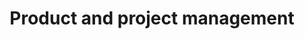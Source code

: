 ---
# This topic lives at
# https://digital.gov/topics/product-and-project-management

slug: "product-and-project-management"

# Topic Title
title: "Product and project management"
deck: "Strong product and project management steer federal agencies to successful service delivery."

# description — keep it short and clear
summary: "Effective product and project management practices are cornerstones of success for federal agencies. They streamline resource allocation, mitigate risk, and ensure impactful delivery of essential digital services."

aliases:
  - /topics/cio/
  - /topics/cio-council/
  - /topics/work-in-progress/
  - /topics/agile/
  - /topics/agile-lean-community-of-practice/
  - /topics/kanban/
  - /topics/lean/
  - /topics/product-management/
  - /topics/project-management/
  - /topics/scrum/
  - /topics/sprint/
  - /topics/workflows/

# Weight
weight: 2

# Set the legislation card title and link
legislation:
  title: "Program Management Improvement Accountability Act and OMB M-18-19"
  link: "https://digital.gov/resources/requirements-for-improving-the-management-of-federal-programs-and-projects/"

# Featured resource at the top of the page
featured_resources:
  resources:
  - title: "Project Manager’s Guidebook"
    summary: "Find practical concepts, best practices, and useful tools and templates for effective project management."
    link: "https://www.fai.gov/content/fai-project-manager%E2%80%99s-guidebook"

# Featured community to display at the top of the page
featured_communities:
  - "web-content-managers"
  - "federal-program-and-project-management-fedpm"

# Curated list of content, can be internal or external links
featured_links:
  title: "Product and project management: Essential knowledge"
  resources:
  - title: "Federal Acquisition Certification for program and project managers"
    summary: "Explore training for acquisition program and project management professionals."
    href: "https://www.fai.gov/certification/fac-ppm"
  - title: "Interpretive Guidance for Project Manager Positions (PDF, 653 KB, 26 pages)"
    summary: "Find guidance for attracting, hiring, and retaining project managers."
    href: "https://www.opm.gov/policy-data-oversight/classification-qualifications/reference-materials/interpretive-guidance-for-project-manager-positions.pdf"
  - title: "Who is your website manager?"
    summary: "Establish accountability in federal website management."
    href: "https://digital.gov/2023/03/24/who-is-your-website-manager/"
  - title: "The 18F Guide to Agile"
    summary: "Understand the 18F approach to the fundamentals of Agile."
    href: "https://guides.18f.gov/agile/"
  - title: "Performance.gov"
    summary: "Access current and past progress for improving federal government performance and accountability to the American public."
    href: "https://www.performance.gov/"

# For more information on managing topics,
# see https://github.com/GSA/digitalgov.gov/wiki
---